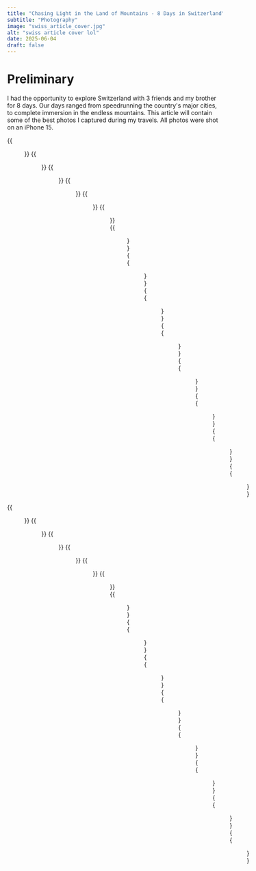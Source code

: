 ```yaml
---
title: "Chasing Light in the Land of Mountains - 8 Days in Switzerland"
subtitle: "Photography"
image: "swiss_article_cover.jpg"
alt: "swiss article cover lol"
date: 2025-06-04
draft: false
---
```


# Preliminary 

I had the opportunity to explore Switzerland with 3 friends and my brother for 8 days. Our days ranged from speedrunning the country's major cities, to complete immersion in the endless mountains. This article will contain some of the best photos I captured during my travels. All photos were shot on an iPhone 15.

<div class="image-grid-container">
    <div class="image-grid-1">
        {{<figure src="/images/zurich_swiss/IMG_6368.png" alt="Downtown Zurich">}}
        {{<figure src="/images/appenzell_swiss/IMG_6381.png" alt="Appenzell fields">}}
        {{<figure src="/images/appenzell_swiss/IMG_6405.png" alt="Appenzell fields 2">}}
        {{<figure src="/images/appenzell_swiss/IMG_6413.png" alt="Appenzell fields - lake appearance">}}
        {{<figure src="/images/appenzell_swiss/IMG_6418.png" alt="Appenzell lake">}}
        {{<figure src="/images/appenzell_swiss/IMG_6445.png" alt="Appenzell village">}}
        {{<figure src="/images/lucerne_swiss/IMG_6454.png" alt="Lucerne pedestrians">}}
        {{<figure src="/images/lucerne_swiss/IMG_6456.png" alt="Lucerne architecture">}}
        {{<figure src="/images/lucerne_swiss/IMG_6460.png" alt="Lucerne architecture 2">}}
        {{<figure src="/images/lucerne_swiss/IMG_6483.png" alt="Lucerne lion">}}
        {{<figure src="/images/lucerne_swiss/IMG_6491.png" alt="Lucerne bridge">}}
        {{<figure src="/images/stoos_swiss/img_6568.png" alt="Stoos Peak">}}
        {{<figure src="/images/stoos_swiss/img_6580.png" alt="Stoos Ridge">}}
        {{<figure src="/images/stoos_swiss/img_6588.png" alt="Stoos Ridge Trail 1">}}
    </div>
    <div class="image-grid-2">
        {{<figure src="/images/zurich_swiss/IMG_6371.png" alt="Zurich at Night">}}
        {{<figure src="/images/stoos_swiss/img_6597.png" alt="Stoos Ridge Trail 2">}}
        {{<figure src="/images/stoos_swiss/img_6630.png" alt="Stoos Ridge Trail 3">}}
        {{<figure src="/images/stoos_swiss/img_6632.png" alt="Stoos Ridge Trail 4">}}
        {{<figure src="/images/stoos_swiss/img_6637.png" alt="Stoos Ridge Trail 5">}}
        {{<figure src="/images/oeschinensee_swiss/img_6695.png" alt="Oeschinensee 1">}}
        {{<figure src="/images/oeschinensee_swiss/img_6665.png" alt="Oeschinensee 2">}}
        {{<figure src="/images/oeschinensee_swiss/img_6677.png" alt="Oeschinensee 3">}}
        {{<figure src="/images/oeschinensee_swiss/img_6685.png" alt="Oeschinensee 4">}}
        {{<figure src="/images/oeschinensee_swiss/img_6689.png" alt="Oeschinensee 5">}}
        {{<figure src="/images/oeschinensee_swiss/img_6700.png" alt="Oeschinensee 6">}}
        {{<figure src="/images/iseltwald_swiss/img_6717.png" alt="Iseltwald 1">}}
        {{<figure src="/images/iseltwald_swiss/img_6724.png" alt="Iseltwald 2">}}
        {{<figure src="/images/iseltwald_swiss/img_6719.png" alt="Iseltwalk 3">}}
    </div>
</div>

